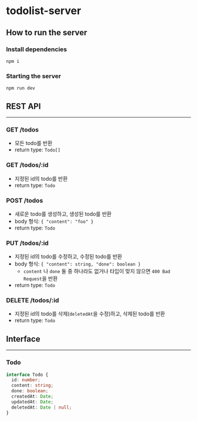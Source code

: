 # todolist-server

## How to run the server

### Install dependencies

`npm i`

### Starting the server

`npm run dev`

## REST API

---

### GET /todos

- 모든 todo를 반환
- return type: `Todo[]`

### GET /todos/:id

- 지정된 id의 todo를 반환
- return type: `Todo`

### POST /todos

- 새로운 todo를 생성하고, 생성된 todo를 반환
- body 형식: `{ "content": "foo" }`
- return type: `Todo`

### PUT /todos/:id

- 지정된 id의 todo를 수정하고, 수정된 todo를 반환
- body 형식: `{ "content": string, "done": boolean }`
  - `content` 나 `done` 둘 중 하나라도 없거나 타입이 맞지 않으면 `400 Bad Request`을 반환
- return type: `Todo`

### DELETE /todos/:id

- 지정된 id의 todo를 삭제(`deletedAt`을 수정)하고, 삭제된 todo를 반환
- return type: `Todo`

## Interface

---

### Todo

```typescript
interface Todo {
  id: number;
  content: string;
  done: boolean;
  createdAt: Date;
  updatedAt: Date;
  deletedAt: Date | null;
}
```

